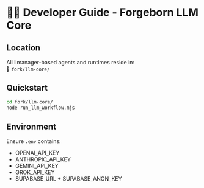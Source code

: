 # 🧑‍💻 Developer Guide - Forgeborn LLM Core

## Location
All llmanager-based agents and runtimes reside in:  
📂 `fork/llm-core/`

## Quickstart
```bash
cd fork/llm-core/
node run_llm_workflow.mjs
```

## Environment
Ensure `.env` contains:
- OPENAI_API_KEY
- ANTHROPIC_API_KEY
- GEMINI_API_KEY
- GROK_API_KEY
- SUPABASE_URL + SUPABASE_ANON_KEY
